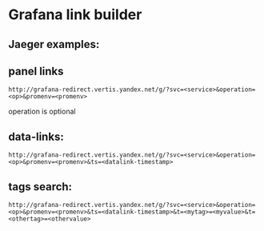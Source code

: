# Grafana link builder

## Jaeger examples:

## panel links

```
http://grafana-redirect.vertis.yandex.net/g/?svc=<service>&operation=<op>&promenv=<promenv>
```
operation is optional

## data-links:
```
http://grafana-redirect.vertis.yandex.net/g/?svc=<service>&operation=<op>&promenv=<promenv>&ts=<datalink-timestamp>
```

## tags search:
```
http://grafana-redirect.vertis.yandex.net/g/?svc=<service>&operation=<op>&promenv=<promenv>&ts=<datalink-timestamp>&t=<mytag>=<myvalue>&t=<othertag>=<othervalue>
```
